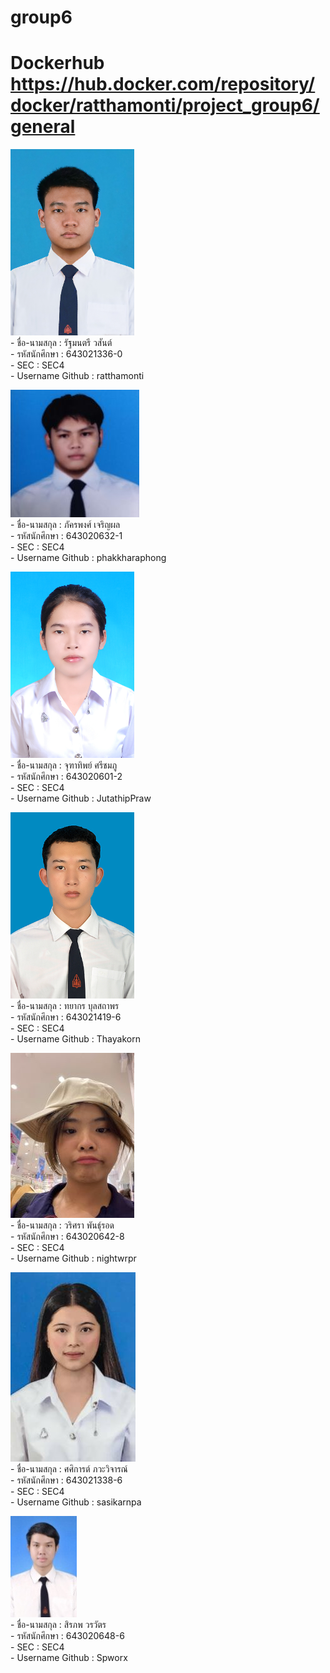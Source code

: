 # group6
# Dockerhub https://hub.docker.com/repository/docker/ratthamonti/project_group6/general

![รูปภาพของผู้เขียน](./media/ratthamonti.jpg)
<br>- ชื่อ-นามสกุล  : รัฐมนตรี วสันต์
<br>- รหัสนักศึกษา  : 643021336-0
<br>- SEC : SEC4
<br>- Username Github : ratthamonti

![รูปภาพของผู้เขียน](./media/nuy.jpg)
<br>- ชื่อ-นามสกุล  : ภัครพงศ์ เจริญผล 
<br>- รหัสนักศึกษา  : 643020632-1
<br>- SEC : SEC4
<br>- Username Github : phakkharaphong

![รูปภาพของผู้เขียน](./media/jutathip.jpg)
<br>- ชื่อ-นามสกุล  : จุฑาทิพย์ ศรีชมภู
<br>- รหัสนักศึกษา  : 643020601-2
<br>- SEC : SEC4
<br>- Username Github : JutathipPraw

![รูปภาพของผู้เขียน](./media/Thayakorn.jpg)
<br>- ชื่อ-นามสกุล  : ทยากร บุลสถาพร
<br>- รหัสนักศึกษา  : 643021419-6
<br>- SEC : SEC4
<br>- Username Github : Thayakorn 

![รูปภาพของผู้เขียน](./media/night.jpg)
<br>- ชื่อ-นามสกุล  : วริศรา พันธุ์รอด
<br>- รหัสนักศึกษา  : 643020642-8
<br>- SEC : SEC4
<br>- Username Github : nightwrpr

![รูปภาพของผู้เขียน](./media/sasikarn.jpg)
<br>- ชื่อ-นามสกุล  : ศศิการต์ ภวะวิจารณ์
<br>- รหัสนักศึกษา  : 643021338-6
<br>- SEC : SEC4
<br>- Username Github : sasikarnpa

![รูปภาพของผู้เขียน](./media/siriphob.jpg)
<br>- ชื่อ-นามสกุล  : สิรภพ วรวัตร
<br>- รหัสนักศึกษา  : 643020648-6
<br>- SEC : SEC4
<br>- Username Github : Spworx
